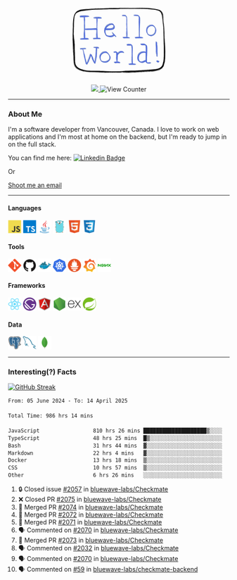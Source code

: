 <div align="center">
    <img src="./img/hello_world.webp" height="200px" width="">
    <div>
        <a href="https://www.linkedin.com/in/ajhollid">
            <img src="https://img.shields.io/badge/LinkedIn-blue"/>
        </a>
        <img src="https://komarev.com/ghpvc/?username=ajhollid&color=yellow" alt="View Counter">
    </div>
</div>

---

### About Me

I'm a software developer from Vancouver, Canada. I love to work on web applications and I'm most at home on the backend, but I'm ready to jump in on the full stack.

You can find me here: [![Linkedin Badge](https://img.shields.io/badge/-ajhollid-blue?style=flat&logo=Linkedin&logoColor=white)](https://www.linkedin.com/in/ajhollid)

Or

[Shoot me an email](mailto:ajhollid@gmail.com)

---

#### Languages

<div>
    <img src="./img/devicons/javascript-original.svg" width=30 height=30 alt="JavaScript">
    <img src="/img/devicons/typescript-original.svg" width=30 height=30 alt="TypeScript">
    <img src="./img/devicons/java-original.svg" width=30 height=30 alt="Java">
    <img src="./img/devicons/go-original.svg" width=30 height=30 alt="Golang">
    <img src="./img/devicons/html5-original.svg" width=30 height=30 alt="HTML 5">
    <img src="./img/devicons/css3-original.svg" width=30 height=30 alt="CSS 3">
</div>

#### Tools

<div>
    <img src="./img/devicons/git-original.svg" width=30 height=30 alt="Git">
    <img src="./img/devicons/github-original.svg" width=30 height=30 alt="Github">
    <img src="./img/devicons/docker-original.svg" width=30 
    height=30 alt="Docker">
    <img src="./img/devicons/kubernetes-original.svg" width=30 height=30 alt="K8">
    <img src="./img/devicons/prometheus-original.svg" width=30 height=30 alt="Prometheus">
    <img src="./img/devicons/grafana-original.svg" width=30 height=30 alt="Grafana">
    <img src="./img/devicons/nginx-original.svg" width=30 height=30 alt="Nginx">
</div>

#### Frameworks

<div>
    <img src="./img/devicons/react-original.svg" width=30 height=30 alt="React">
    <img src="./img/devicons/gatsby-original.svg" width=30 height=30 alt="Gatsby">
    <img src="./img/devicons/angularjs-original.svg" width=30 height=30 alt="AngularJS">
    <img src="./img/devicons/nodejs-original.svg" width=30 height=30 alt="NodeJS">
    <img src="./img/devicons/express-original.svg" width=30 height=30 alt="Express">
    <img src="./img/devicons/spring-original.svg" width=30 height=30 alt="Spring">
</div>

#### Data

<div>
    <img src="./img/devicons/postgresql-original.svg" width=30 height=30 alt="Postgresql">
    <img src="./img/devicons/mysql-original.svg" width=30 height=30 alt="Mysql">
    <img src="./img/devicons/mongodb-original.svg" width=30 height=30 alt="MongoDB">
</div>

---

### Interesting(?) Facts

[![GitHub Streak](http://github-readme-streak-stats.herokuapp.com?user=ajhollid)](https://git.io/streak-stats)

 <!--START_SECTION:waka-->

```txt
From: 05 June 2024 - To: 14 April 2025

Total Time: 986 hrs 14 mins

JavaScript                 810 hrs 26 mins ████████████████████▒░░░░   81.64 %
TypeScript                 48 hrs 25 mins  █▒░░░░░░░░░░░░░░░░░░░░░░░   04.88 %
Bash                       31 hrs 44 mins  ▓░░░░░░░░░░░░░░░░░░░░░░░░   03.20 %
Markdown                   22 hrs 4 mins   ▓░░░░░░░░░░░░░░░░░░░░░░░░   02.22 %
Docker                     13 hrs 18 mins  ▒░░░░░░░░░░░░░░░░░░░░░░░░   01.34 %
CSS                        10 hrs 57 mins  ▒░░░░░░░░░░░░░░░░░░░░░░░░   01.10 %
Other                      6 hrs 26 mins   ░░░░░░░░░░░░░░░░░░░░░░░░░   00.65 %
```

<!--END_SECTION:waka-->


<!--START_SECTION:activity-->
1. 🔒 Closed issue [#2057](https://github.com/bluewave-labs/Checkmate/issues/2057) in [bluewave-labs/Checkmate](https://github.com/bluewave-labs/Checkmate)
2. ❌ Closed PR [#2075](https://github.com/bluewave-labs/Checkmate/pull/2075) in [bluewave-labs/Checkmate](https://github.com/bluewave-labs/Checkmate)
3. 🎉 Merged PR [#2074](https://github.com/bluewave-labs/Checkmate/pull/2074) in [bluewave-labs/Checkmate](https://github.com/bluewave-labs/Checkmate)
4. 🎉 Merged PR [#2072](https://github.com/bluewave-labs/Checkmate/pull/2072) in [bluewave-labs/Checkmate](https://github.com/bluewave-labs/Checkmate)
5. 🎉 Merged PR [#2071](https://github.com/bluewave-labs/Checkmate/pull/2071) in [bluewave-labs/Checkmate](https://github.com/bluewave-labs/Checkmate)
6. 🗣 Commented on [#2070](https://github.com/bluewave-labs/Checkmate/pull/2070#issuecomment-2808288735) in [bluewave-labs/Checkmate](https://github.com/bluewave-labs/Checkmate)
7. 🎉 Merged PR [#2073](https://github.com/bluewave-labs/Checkmate/pull/2073) in [bluewave-labs/Checkmate](https://github.com/bluewave-labs/Checkmate)
8. 🗣 Commented on [#2032](https://github.com/bluewave-labs/Checkmate/issues/2032#issuecomment-2807322150) in [bluewave-labs/Checkmate](https://github.com/bluewave-labs/Checkmate)
9. 🗣 Commented on [#2070](https://github.com/bluewave-labs/Checkmate/pull/2070#issuecomment-2807228038) in [bluewave-labs/Checkmate](https://github.com/bluewave-labs/Checkmate)
10. 🗣 Commented on [#59](https://github.com/bluewave-labs/checkmate-backend/pull/59#issuecomment-2806834998) in [bluewave-labs/checkmate-backend](https://github.com/bluewave-labs/checkmate-backend)
<!--END_SECTION:activity-->
